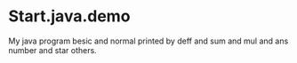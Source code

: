 # Start.java.demo
My java program besic and normal  printed by deff and sum and mul and ans number and star others.

